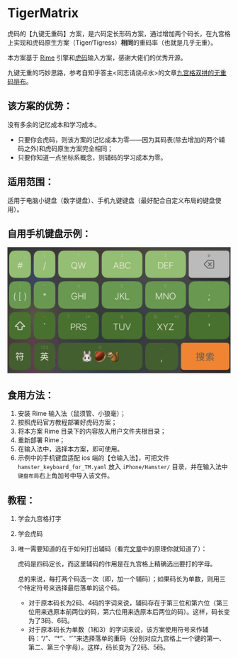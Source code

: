 # TigerMatrix

虎码的【九键无重码】方案，是六码定长形码方案，通过增加两个码长，在九宫格上实现和虎码原生方案（Tiger/Tigress）**相同**的重码率（也就是几乎无重）。

本方案基于 [Rime](https://github.com/rime) 引擎和[虎码](https://tiger-code.com/)输入方案，感谢大佬们的优秀开源。

九键无重的巧妙思路，参考自知乎答主<同志请烧点水>的文章[九宫格双拼的无重码排布](https://zhuanlan.zhihu.com/p/107201990)。

## 该方案的优势：

没有多余的记忆成本和学习成本。

* 只要你会虎码，则该方案的记忆成本为零——因为其码表(除去增加的两个辅码之外)和虎码原生方案完全相同；
* 只要你知道一点坐标系概念，则辅码的学习成本为零。

## 适用范围：

适用于电脑小键盘（数字键盘）、手机九键键盘（最好配合自定义布局的键盘使用）。

## 自用手机键盘示例：

![手机键盘](https://github.com/Rayalizing/TigerMatrix/blob/main/hamster_keyboard_for_TM.jpg)

## 食用方法：

1. 安装 Rime 输入法（鼠须管、小狼毫）；
2. 按照虎码官方教程部署好虎码方案；
3. 将本方案 Rime 目录下的内容放入用户文件夹根目录；
4. 重新部署 Rime；
5. 在输入法中，选择本方案，即可使用。
6. 示例中的手机键盘适配 ios 端的【仓输入法】，可把文件 `hamster_keyboard_for_TM.yaml` 放入 `iPhone/Hamster/` 目录，并在输入法中`键盘布局`右上角加号中导入该文件。

## 教程：

1. 学会九宫格打字
2. 学会虎码
3. 唯一需要知道的在于如何打出辅码（看完[文章](https://zhuanlan.zhihu.com/p/107201990)中的原理你就知道了）：

    虎码是四码定长，而这里辅码的作用是在九宫格上精确选出要打的字母。

    总的来说，每打两个码选一次（即，加一个辅码）；如果码长为单数，则用三个特定符号来选择最后落单的这个码。

    * 对于原本码长为2码、4码的字词来说，辅码存在于第三位和第六位（第三位用来选原本前两位的码，第六位用来选原本后两位的码）。这样，码长变为了3码、6码。
    * 对于原本码长为单数（1和3）的字词来说，该方案使用符号来作辅码：“/”、“*”、“`”来选择落单的重码（分别对应九宫格上一个键的第一、第二、第三个字母）。这样，码长变为了2码、5码。
